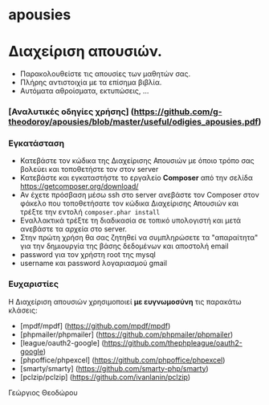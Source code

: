 # apousies

# Διαχείριση απουσιών.
- Παρακολουθείστε τις απουσίες των μαθητών σας. 
- Πλήρης αντιστοιχία με τα επίσημα βιβλία. 
- Αυτόματα αθροίσματα, εκτυπώσεις, ...

### [Αναλυτικές οδηγίες χρήσης] (https://github.com/g-theodoroy/apousies/blob/master/useful/odigies_apousies.pdf)

### Εγκατάσταση
- Κατεβάστε τον κώδικα της Διαχείρισης Απουσιών με όποιο τρόπο σας βολεύει και τοποθετήστε τον στον server
- Κατεβάστε και εγκαταστήστε το εργαλείο **Composer** από την σελίδα https://getcomposer.org/download/
- Αν έχετε πρόσβαση μέσω ssh στο server ανεβάστε τον Composer στον φάκελο που τοποθετήσατε τον κώδικα Διαχείρισης Απουσιών και τρέξτε την εντολή ``` composer.phar install ``` 
 - Εναλλακτικά τρέξτε τη διαδικασία σε τοπικό υπολογιστή και μετά ανεβάστε τα αρχεία στο server.
- Στην πρώτη χρήση θα σας ζητηθεί να συμπληρώσετε τα "απαραίτητα" για την δημιουργία της βάσης δεδομένων και αποστολή email
 - password για τον χρήστη root της mysql
 - username και password λογαριασμού gmail
 
 
### Ευχαριστίες
Η Διαχείριση απουσιών χρησιμοποιεί **με ευγνωμοσύνη** τις παρακάτω κλάσεις:
- [mpdf/mpdf] (https://github.com/mpdf/mpdf)
- [phpmailer/phpmailer] (https://github.com/phpmailer/phpmailer)
- [league/oauth2-google] (https://github.com/thephpleague/oauth2-google)
- [phpoffice/phpexcel] (https://github.com/phpoffice/phpexcel)
- [smarty/smarty] (https://github.com/smarty-php/smarty)
- [pclzip/pclzip] (https://github.com/ivanlanin/pclzip)

Γεώργιος Θεοδώρου
